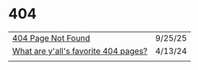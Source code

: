# 404

|                                                                                                                                 |         |
| ------------------------------------------------------------------------------------------------------------------------------- | ------- |
| [404 Page Not Found](https://codepen.io/Aishwary2004Gupta/pen/vENadgB?)                                                         | 9/25/25 |
| [What are y'all's favorite 404 pages?](https://dev.to/michaeltharrington/what-are-yalls-favorite-404-pages-5fdd?context=digest) | 4/13/24 |
|                                                                                                                                 |         |
